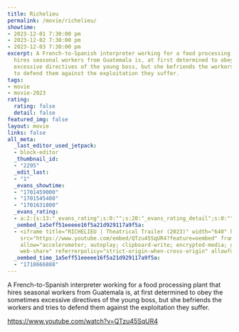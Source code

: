 ```yaml
---
title: Richelieu
permalink: /movie/richelieu/
showtime:
- 2023-12-01 7:30:00 pm
- 2023-12-02 7:30:00 pm
- 2023-12-03 7:30:00 pm
excerpt: A French-to-Spanish interpreter working for a food processing plant that
  hires seasonal workers from Guatemala is, at first determined to obey the sometimes
  excessive directives of the young boss, but she befriends the workers and tries
  to defend them against the exploitation they suffer.
tags:
- movie
- movie-2023
rating:
  rating: false
  detail: false
featured_img: false
layout: movie
links: false
all_meta:
  _last_editor_used_jetpack:
  - block-editor
  _thumbnail_id:
  - "2295"
  _edit_last:
  - "1"
  _evans_showtime:
  - "1701459000"
  - "1701545400"
  - "1701631800"
  _evans_rating:
  - a:2:{s:13:"_evans_rating";s:0:"";s:20:"_evans_rating_detail";s:0:"";}
  _oembed_1a5eff51eeeee16f5a21d929117a9f5a:
  - <iframe title="RICHELIEU | Theatrical Trailer (2023)" width="640" height="360"
    src="https://www.youtube.com/embed/QTzu45SqUR4?feature=oembed" frameborder="0"
    allow="accelerometer; autoplay; clipboard-write; encrypted-media; gyroscope; picture-in-picture;
    web-share" referrerpolicy="strict-origin-when-cross-origin" allowfullscreen></iframe>
  _oembed_time_1a5eff51eeeee16f5a21d929117a9f5a:
  - "1718666888"
---
```


A French-to-Spanish interpreter working for a food processing plant that hires seasonal workers from Guatemala is, at first determined to obey the sometimes excessive directives of the young boss, but she befriends the workers and tries to defend them against the exploitation they suffer.

https://www.youtube.com/watch?v=QTzu45SqUR4 
